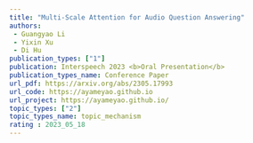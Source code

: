 ```yaml
---  
title: "Multi-Scale Attention for Audio Question Answering"  
authors:  
 - Guangyao Li
 - Yixin Xu
 - Di Hu
publication_types: ["1"]  
publication: Interspeech 2023 <b>Oral Presentation</b> 
publication_types_name: Conference Paper  
url_pdf: https://arxiv.org/abs/2305.17993
url_code: https://ayameyao.github.io
url_project: https://ayameyao.github.io/
topic_types: ["2"]
topic_types_name: topic_mechanism
rating : 2023_05_18
---  
```


